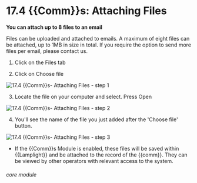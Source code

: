 # 17.4 {{Comm}}s: Attaching Files

**You can attach up to 8 files to an email**

Files can be uploaded and attached to emails. A maximum of eight files can be attached, up to 1MB in size in total. If you require the option to send more files per email, please contact us.

1. Click on the Files tab

2. Click on Choose file

![17.4 {{Comm}}s- Attaching Files - step 1](17.4_Communications-_Attaching_Files_im_1.png)

3. Locate the file on your computer and select. Press Open

![17.4 {{Comm}}s- Attaching Files - step 2](17.4_Communications-_Attaching_Files_im_2.png)

4. You&#039;ll see the name of the file you just added after the &#039;Choose file&#039; button.

![17.4 {{Comm}}s- Attaching Files - step 3](17.4_Communications-_Attaching_Files_im_3.png)

- If the {{Comm}}s Module is enabled, these files will be saved within {{Lamplight}} and be attached to the record of the {{comm}}. They can be viewed by other operators with relevant access to the system. 

###### core module
